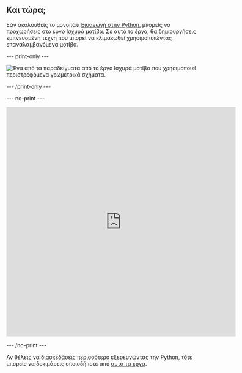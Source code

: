 ## Και τώρα;

Εάν ακολουθείς το μονοπάτι [Εισαγωγή στην Python](https://projects.raspberrypi.org/en/pathways/python-intro), μπορείς να προχωρήσεις στο έργο [Ισχυρά μοτίβα](https://projects.raspberrypi.org/en/projects/powerful-patterns). Σε αυτό το έργο, θα δημιουργήσεις εμπνευσμένη τέχνη που μπορεί να κλιμακωθεί χρησιμοποιώντας επαναλαμβανόμενα μοτίβα.

--- print-only ---

![Ένα από τα παραδείγματα από το έργο Ισχυρά μοτίβα που χρησιμοποιεί περιστρεφόμενα γεωμετρικά σχήματα.](images/kek-project.png)

--- /print-only ---

--- no-print ---

<iframe src="https://editor.raspberrypi.org/en/embed/viewer/repeated-patterns-example" width="600" height="600" frameborder="0" marginwidth="0" marginheight="0" allowfullscreen>
</iframe>

--- /no-print ---

Αν θέλεις να διασκεδάσεις περισσότερο εξερευνώντας την Python, τότε μπορείς να δοκιμάσεις οποιοδήποτε από [αυτά τα έργα](https://projects.raspberrypi.org/en/projects?software%5B%5D=python).


